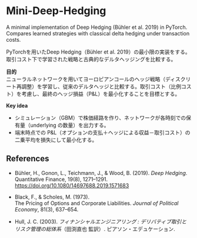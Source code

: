 # Mini-Deep-Hedging
A minimal implementation of Deep Hedging (Bühler et al. 2019) in PyTorch. Compares learned strategies with classical delta hedging under transaction costs.

PyTorchを用いたDeep Hedging（Bühler et al. 2019）の最小限の実装をする。取引コスト下で学習された戦略と古典的なデルタヘッジングを比較する。

**目的**  
ニューラルネットワークを用いてヨーロピアンコールのヘッジ戦略（ディスクリート再調整）を学習し、従来のデルタヘッジと比較する。取引コスト（比例コスト）を考慮し、最終のヘッジ損益（P&L）を最小化することを目標とする。

**Key idea**

* シミュレーション（GBM）で株価経路を作り、ネットワークが各時刻での保有量（underlying の数量）を出力する。
* 端末時点での P\&L（オプションの支払＋ヘッジによる収益－取引コスト）の二乗平均を損失にして最小化する。

## References

- Bühler, H., Gonon, L., Teichmann, J., & Wood, B. (2019).
  *Deep Hedging*. Quantitative Finance, 19(8), 1271–1291.  
  https://doi.org/10.1080/14697688.2019.1571683

- Black, F., & Scholes, M. (1973).  
  The Pricing of Options and Corporate Liabilities. *Journal of Political Economy*, 81(3), 637–654.

- Hull, J. C. (2003).
  *フィナンシャルエンジニアリング : デリバティブ取引とリスク管理の総体系*（田渕直也 監訳）. ピアソン・エデュケーション.



